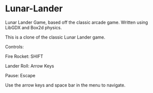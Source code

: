 # Lunar-Lander
Lunar Lander Game, based off the classic arcade game. Written using LibGDX and Box2d physics. 


This is a clone of the classic Lunar Lander game. 

Controls: 

Fire Rocket: SHIFT 

Lander Roll: Arrow Keys 

Pause: Escape

Use the arrow keys and space bar in the menu to navigate. 
